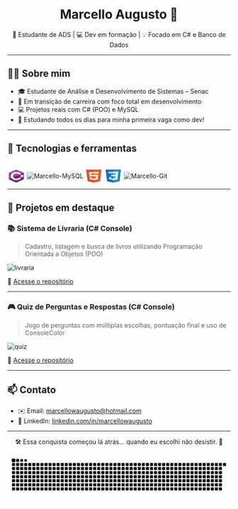 <h1 align="center">Marcello Augusto 🚀</h1>
<p align="center">🎯 Estudante de ADS | 💻 Dev em formação | 💡 Focado em C# e Banco de Dados</p>

---

## 👨‍💻 Sobre mim

- 🎓 Estudante de Análise e Desenvolvimento de Sistemas – Senac  
- 💼 Em transição de carreira com foco total em desenvolvimento  
- 💻 Projetos reais com C# (POO) e MySQL  
- 🧠 Estudando todos os dias para minha primeira vaga como dev!

---

## 🚀 Tecnologias e ferramentas

<div style="display: inline_block"><br/>
  <img align="center" alt="Marcello-Csharp" height="30" width="40" src="https://raw.githubusercontent.com/devicons/devicon/master/icons/csharp/csharp-original.svg">
  <img align="center" alt="Marcello-MySQL" height="30" width="40" src="https://cdn.jsdelivr.net/gh/devicons/devicon/icons/mysql/mysql-original.svg">
  <img align="center" alt="Marcello-HTML" height="30" width="40" src="https://raw.githubusercontent.com/devicons/devicon/master/icons/html5/html5-original.svg">
  <img align="center" alt="Marcello-CSS" height="30" width="40" src="https://raw.githubusercontent.com/devicons/devicon/master/icons/css3/css3-original.svg">
  <img align="center" alt="Marcello-Git" height="30" width="40" src="https://cdn.jsdelivr.net/gh/devicons/devicon/icons/git/git-original.svg">
</div>

---

## 📌 Projetos em destaque

### 📚 Sistema de Livraria (C# Console)
> Cadastro, listagem e busca de livros utilizando Programação Orientada a Objetos (POO)

![livraria](https://user-images.githubusercontent.com/SEU_ID_GITHUB/livraria-demo.png) <!-- substitua esse link pelo seu print depois -->

🔗 [Acesse o repositório](https://github.com/MarcellowAugusto)

---

### 🎮 Quiz de Perguntas e Respostas (C# Console)
> Jogo de perguntas com múltiplas escolhas, pontuação final e uso de ConsoleColor

![quiz](https://user-images.githubusercontent.com/SEU_ID_GITHUB/quiz-preview.png) <!-- substitua esse link pelo seu print depois -->

🔗 [Acesse o repositório](https://github.com/MarcellowAugusto)

---

## 📫 Contato

- ✉️ Email: [marcellowaugusto@hotmail.com](mailto:marcellowaugusto@hotmail.com)  
- 💼 LinkedIn: [linkedin.com/in/marcellowaugusto](https://linkedin.com/in/marcellowaugusto)

---

<p align="center">🛠️ Essa conquista começou lá atrás… quando eu escolhi não desistir. 🙏</p>

</picture>
<picture align="center">
  <source media="(prefers-color-scheme: dark)" srcset="https://raw.githubusercontent.com/MarcellowAugusto/MarcellowAugusto/output/github-contribution-grid-snake-dark.svg">
  <source media="(prefers-color-scheme: light)" srcset="https://raw.githubusercontent.com/MarcellowAugusto/MarcellowAugusto/output/github-contribution-grid-snake-dark.svg">
  <img align="center" alt="github contribution grid snake animation" src="https://raw.githubusercontent.com/MarcellowAugusto/MarcellowAugusto/output/github-contribution-grid-snake.svg">
</picture>



